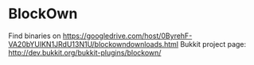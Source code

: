 BlockOwn
========
Find binaries on https://googledrive.com/host/0ByrehF-VA20bYUlKN1JRdU13N1U/blockowndownloads.html
Bukkit project page: http://dev.bukkit.org/bukkit-plugins/blockown/